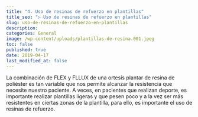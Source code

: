 ```yaml
---
title: "4. Uso de resinas de refuerzo en plantillas"
title_seo: "▷ Uso de resinas de refuerzo en plantillas"
slug: uso-de-resinas-de-refuerzo-en-plantillas
description:
categories: General
image: /wp-content/uploads/plantillas-de-resina.001.jpeg
toc: false
published: true
date: 2019-04-17
last_modified_at: false
---
```

La combinación de FLEX y FLLUX de una ortesis  plantar de resina de poliéster es tan variable que nos permite alcanzar la resistencia que necesite nuestro paciente. A veces, en pacientes que realizan deporte, es importante realizar plantillas ligeras y que pesen poco y a la vez ser más resistentes en ciertas zonas de la plantilla, para ello, es importante el uso de resinas de refuerzo.